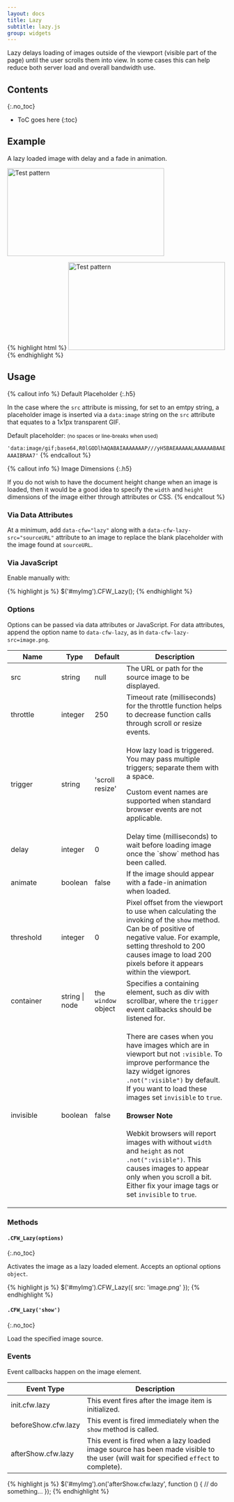 ```yaml
---
layout: docs
title: Lazy
subtitle: lazy.js
group: widgets
---
```


Lazy delays loading of images outside of the viewport (visible part of the page) until the user scrolls them into view.  In some cases this can help reduce both server load and overall bandwidth use.

## Contents
{:.no_toc}

* ToC goes here
{:toc}

## Example

A lazy loaded image with delay and a fade in animation.

<div class="cf-example">
    <img data-cfw="lazy" data-cfw-lazy-delay="1000" data-cfw-lazy-animate="true" data-cfw-lazy-src="{{ site.basurl}}/assets/img/test.gif" width="360" height="202" alt="Test pattern" />
</div>

{% highlight html %}
<img src="" data-cfw="lazy" data-cfw-lazy-delay="1000" data-cfw-lazy-animate="true" data-cfw-lazy-src="test.gif" width="360" height="202" alt="Test pattern" />
{% endhighlight %}

## Usage

{% callout info %}
Default Placeholder
{:.h5}

In the case where the `src` attribute is missing, for set to an emtpy string, a placeholder image is inserted via a `data:image` string on the `src` attribute that equates to a 1x1px transparent GIF.

Default placeholder: <small>(no spaces or line-breaks when used)</small>

`'data:image/gif;base64,R0lGODlhAQABAIAAAAAAAP///yH5BAEAAAAALAAAAAABAAEAAAIBRAA7'`
{% endcallout %}

{% callout info %}
Image Dimensions
{:.h5}

If you do not wish to have the document height change when an image is loaded, then it would be a good idea to specify the `width` and `height` dimensions of the image either through attributes or CSS.
{% endcallout %}

### Via Data Attributes

At a minimum, add `data-cfw="lazy"` along with a `data-cfw-lazy-src="sourceURL"` attribute to an image to replace the blank placeholder with the image found at `sourceURL`.

### Via JavaScript

Enable manually with:

{% highlight js %}
$('#myImg').CFW_Lazy();
{% endhighlight %}

### Options

Options can be passed via data attributes or JavaScript. For data attributes, append the option name to `data-cfw-lazy`, as in `data-cfw-lazy-src=image.png`.

<table class="table table-scroll table-bordered table-striped">
<thead>
    <tr>
        <th style="width: 100px;">Name</th>
        <th style="width: 50px;">Type</th>
        <th style="width: 50px;">Default</th>
        <th>Description</th>
    </tr>
</thead>
<tbody>
    <tr>
        <td>src</td>
        <td>string</td>
        <td>null</td>
        <td>The URL or path for the source image to be displayed.</td>
    </tr>
    <tr>
        <td>throttle</td>
        <td>integer</td>
        <td>250</td>
        <td>Timeout rate (milliseconds) for the throttle function helps to decrease function calls through scroll or resize events.</td>
    </tr>
    <tr>
        <td>trigger</td>
        <td>string</td>
        <td>'scroll resize'</td>
        <td>
            <p>How lazy load is triggered. You may pass multiple triggers; separate them with a space.</p>
            <p>Custom event names are supported when standard browser events are not applicable.</p>
        </td>
    </tr>
    <tr>
        <td>delay</td>
        <td>integer</td>
        <td>0</td>
        <td>Delay time (milliseconds) to wait before loading image once the `show` method has been called.</td>
    </tr>
    <tr>
        <td>animate</td>
        <td>boolean</td>
        <td>false</td>
        <td>If the image should appear with a fade-in animation when loaded.</td>
    </tr>
    <tr>
        <td>threshold</td>
        <td>integer</td>
        <td>0</td>
        <td>
            Pixel offset from the viewport to use when calculating the invoking of the <code>show</code> method. Can be of positive of negative value.
            For example, setting threshold to 200 causes image to load 200 pixels before it appears within the viewport.
        </td>
    </tr>
    <tr>
        <td>container</td>
        <td>string | node</td>
        <td>the <code>window</code> object</td>
        <td>Specifies a containing element, such as div with scrollbar, where the <code>trigger</code> event callbacks should be listened for.</td>
    </tr>
    <tr>
        <td>invisible</td>
        <td>boolean</td>
        <td>false</td>
        <td>
            <p>There are cases when you have images which are in viewport but not <code>:visible</code>. To improve performance the lazy widget ignores <code>.not(":visible")</code> by default. If you want to load these images set <code>invisible</code> to <code>true</code>.</p>
            <div class="cf-callout cf-callout-info">
                <h4>Browser Note</h4>
                <p>Webkit browsers will report images with without <code>width</code> and <code>height</code> as not <code>.not(":visible")</code>. This causes images to appear only when you scroll a bit. Either fix your image tags or set <code>invisible</code> to <code>true</code>.</p>
            </div>
        </td>
    </tr>
</tbody>
</table>

### Methods

#### `.CFW_Lazy(options)`
{:.no_toc}

Activates the image as a lazy loaded element. Accepts an optional options `object`.

{% highlight js %}
$('#myImg').CFW_Lazy({
    src: 'image.png'
});
{% endhighlight %}

#### `.CFW_Lazy('show')`
{:.no_toc}

Load the specified image source.

### Events

Event callbacks happen on the image element.

<table class="table table-scroll table-bordered table-striped">
<thead>
    <tr>
        <th style="width: 150px;">Event Type</th>
        <th>Description</th>
    </tr>
</thead>
<tbody>
    <tr>
        <td>init.cfw.lazy</td>
        <td>This event fires after the image item is initialized.</td>
    </tr>
    <tr>
        <td>beforeShow.cfw.lazy</td>
        <td>This event is fired immediately when the <code>show</code> method is called.</td>
    </tr>
    <tr>
        <td>afterShow.cfw.lazy</td>
        <td>This event is fired when a lazy loaded image source has been made visible to the user (will wait for specified <code>effect</code> to complete).</td>
    </tr>
</tbody>
</table>

{% highlight js %}
$('#myImg').on('afterShow.cfw.lazy', function () {
  // do something...
});
{% endhighlight %}